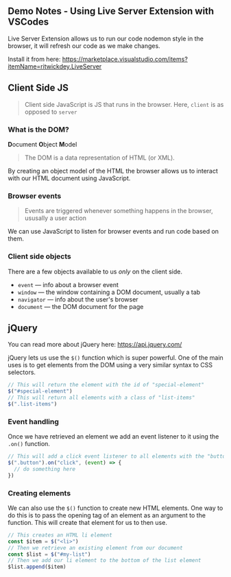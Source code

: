 ## Demo Notes - Using Live Server Extension with VSCodes

Live Server Extension allows us to run our code nodemon style in the browser, it will refresh our code as we make changes.

Install it from here: https://marketplace.visualstudio.com/items?itemName=ritwickdey.LiveServer

## Client Side JS
> Client side JavaScript is JS that runs in the browser. Here, `client` is as opposed to `server`

### What is the DOM?
**D**ocument **O**bject **M**odel

> The DOM is a data representation of HTML (or XML).

By creating an object model of the HTML the browser allows us to interact with our HTML document using JavaScript.

### Browser events
> Events are triggered whenever something happens in the browser, ususally a user action

We can use JavaScript to listen for browser events and run code based on them.

### Client side objects
There are a few objects available to us *only* on the client side.

* `event` — info about a browser event
* `window` — the window containing a DOM document, usually a tab
* `navigator` — info about the user's browser
* `document` — the DOM document for the page

## jQuery
You can read more about jQuery here: https://api.jquery.com/

jQuery lets us use the `$()` function which is super powerful. One of the main uses is to get elements from the DOM using a very similar syntax to CSS selectors.

```javascript
// This will return the element with the id of "special-element"
$("#special-element")
// This will return all elements with a class of "list-items"
$(".list-items")
```

### Event handling
Once we have retrieved an element we add an event listener to it using the `.on()` function.

```javascript
// This will add a click event listener to all elements with the "button" class
$(".button").on("click", (event) => {
  // do something here
})
```

### Creating elements
We can also use the `$()` function to create new HTML elements. One way to do this is to pass the opening tag of an element as an argument to the function. This will create that element for us to then use.

```javascript
// This creates an HTML li element
const $item = $("<li>")
// Then we retrieve an existing element from our document
const $list = $("#my-list")
// Then we add our li element to the bottom of the list element
$list.append($item)
```